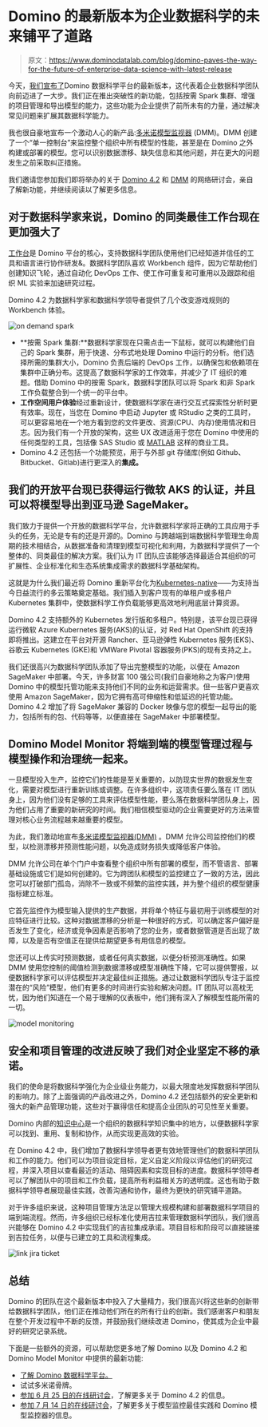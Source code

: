 # Domino 的最新版本为企业数据科学的未来铺平了道路

> 原文：<https://www.dominodatalab.com/blog/domino-paves-the-way-for-the-future-of-enterprise-data-science-with-latest-release>

今天，[我们宣布了](https://www.dominodatalab.com/news/domino-expands-leading-enterprise-data-science-platform-with-groundbreaking-new-technology-announces-43m-in-new-funding/)Domino 数据科学平台的最新版本，这代表着企业数据科学团队向前迈进了一大步。我们正在推出突破性的新功能，包括按需 Spark 集群、增强的项目管理和导出模型的能力，这些功能为企业提供了前所未有的力量，通过解决常见问题来扩展其数据科学能力。

我也很自豪地宣布一个激动人心的新产品:[多米诺模型监视器](https://www.dominodatalab.com/news/domino-data-labs-model-monitoring-is-enhanced-in-domino-4.6) (DMM)。DMM 创建了一个“单一控制台”来监控整个组织中所有模型的性能，甚至是在 Domino 之外构建或部署的模型。您可以识别数据漂移、缺失信息和其他问题，并在更大的问题发生之前采取纠正措施。

我们邀请您参加我们即将举办的关于 [Domino 4.2](https://go.dominodatalab.com/domino4.2) 和 [DMM](https://go.dominodatalab.com/dmm-monitor-the-health-of-all-your-models) 的网络研讨会，亲自了解新功能，并继续阅读以了解更多信息。

## 对于数据科学家来说，Domino 的同类最佳工作台现在更加强大了

[工作台](https://www.dominodatalab.com/product/integrated-model-factory)是 Domino 平台的核心，支持数据科学团队使用他们已经知道并信任的工具和语言进行协作研发&。数据科学团队喜欢 Workbench 组件，因为它帮助他们创建知识飞轮，通过自动化 DevOps 工作、使工作可重复和可重用以及跟踪和组织 ML 实验来加速研究过程。

Domino 4.2 为数据科学家和数据科学领导者提供了几个改变游戏规则的 Workbench 体验。

![on demand spark](img/ad048e59d886addccd11656c319f2d60.png)

*   **按需 Spark 集群:**数据科学家现在只需点击一下鼠标，就可以构建他们自己的 Spark 集群，用于快速、分布式地处理 Domino 中运行的分析。他们选择所需的集群大小，Domino 负责后端的 DevOps 工作，以确保包和依赖项在集群中正确分布。这提高了数据科学家的工作效率，并减少了 IT 组织的难题。借助 Domino 中的按需 Spark，数据科学团队可以将 Spark 和非 Spark 工作负载整合到一个统一的平台中。
*   **工作空间用户体验**经过重新设计，使数据科学家在进行交互式探索性分析时更有效率。现在，当您在 Domino 中启动 Jupyter 或 RStudio 之类的工具时，可以更容易地在一个地方看到您的文件更改、资源(CPU、内存)使用情况和日志。因为我们有一个开放的架构，这些 UX 改进适用于您在 Domino 中使用的任何类型的工具，包括像 SAS Studio 或 [MATLAB](/why-choose-matlab-for-data-science-and-machine-learning) 这样的商业工具。
*   Domino 4.2 还包括一个功能预览，用于与外部 git 存储库(例如 Github、Bitbucket、Gitlab)进行更深入的**集成。**

## 我们的开放平台现已获得运行微软 AKS 的认证，并且可以将模型导出到亚马逊 SageMaker。

我们致力于提供一个开放的数据科学平台，允许数据科学家将正确的工具应用于手头的任务，无论是专有的还是开源的。Domino 与跨越端到端数据科学管理生命周期的技术相结合，从数据准备和清理到模型可视化和利用，为数据科学提供了一个整体的、同类最佳的解决方案。我们认为 IT 团队应该能够选择最适合其组织的可扩展性、企业标准化和生态系统集成需求的数据科学基础架构。

这就是为什么我们最近将 Domino 重新平台化为[Kubernetes-native](https://www.dominodatalab.com/blog/kubernetes-native-domino-sets-the-foundation-for-the-future/)——为支持当今日益流行的多云策略奠定基础。我们插入到客户现有的单租户或多租户 Kubernetes 集群中，使数据科学工作负载能够更高效地利用底层计算资源。

Domino 4.2 支持额外的 Kubernetes 发行版和多租户。特别是，该平台现已获得运行微软 Azure Kubernetes 服务(AKS)的认证，对 Red Hat OpenShift 的支持即将推出。这建立在平台对开源 Rancher、亚马逊弹性 Kubernetes 服务(EKS)、谷歌云 Kubernetes (GKE)和 VMWare Pivotal 容器服务(PKS)的现有支持之上。

我们还很高兴为数据科学团队添加了导出完整模型的功能，以便在 Amazon SageMaker 中部署。今天，许多财富 100 强公司(我们自豪地称之为客户)使用 Domino 中的模型托管功能来支持他们不同的业务和运营需求。但一些客户更喜欢使用 Amazon SageMaker，因为它拥有高可伸缩性和低延迟的托管功能。Domino 4.2 增加了将 SageMaker 兼容的 Docker 映像与您的模型一起导出的能力，包括所有的包、代码等等，以便直接在 SageMaker 中部署模型。

## Domino Model Monitor 将端到端的模型管理过程与模型操作和治理统一起来。

一旦模型投入生产，监控它们的性能是至关重要的，以防现实世界的数据发生变化，需要对模型进行重新训练或调整。在许多组织中，这项责任要么落在 IT 团队身上，因为他们没有足够的工具来评估模型性能，要么落在数据科学团队身上，因为他们占用了重要的新研究的时间。我们相信模型驱动的企业需要更好的方法来管理对核心业务流程越来越重要的模型。

为此，我们激动地宣布[多米诺模型监视器(DMM)](//www.dominodatalab.com/product/domino-model-monitor/) 。DMM 允许公司监控他们的模型，以检测漂移并预测性能问题，以免造成财务损失或降低客户体验。

DMM 允许公司在单个门户中查看整个组织中所有部署的模型，而不管语言、部署基础设施或它们是如何创建的。它为跨团队和模型的监控建立了一致的方法，因此您可以打破部门孤岛，消除不一致或不频繁的监控实践，并为整个组织的模型健康指标建立标准。

它首先监控作为模型输入提供的生产数据，并将单个特征与最初用于训练模型的对应特征进行比较。这种对数据漂移的分析是一种很好的方式，可以确定客户偏好是否发生了变化，经济或竞争因素是否影响了您的业务，或者数据管道是否出现了故障，以及是否有空值正在提供给期望更多有用信息的模型。

您还可以上传实时预测数据，或者任何真实数据，以便分析预测准确性。如果 DMM 使用您控制的阈值检测到数据漂移或模型准确性下降，它可以提供警报，以便数据科学家可以评估模型并决定最佳纠正措施。通过让数据科学团队专注于监控潜在的“风险”模型，他们有更多的时间进行实验和解决问题。IT 团队可以高枕无忧，因为他们知道在一个易于理解的仪表板中，他们拥有深入了解模型性能所需的一切。

![model monitoring](img/04ea4c156b34786e10e460f31f1db6fc.png)

## 安全和项目管理的改进反映了我们对企业坚定不移的承诺。

我们的使命是将数据科学强化为企业级业务能力，以最大限度地发挥数据科学团队的影响力。除了上面强调的产品改进之外，Domino 4.2 还包括额外的安全更新和强大的新产品管理功能，这些对于赢得信任和提高企业团队的可见性至关重要。

Domino 内部的[知识中心](//www.dominodatalab.com/product/knowledge-center/)是一个组织的数据科学知识集中的地方，以便数据科学家可以找到、重用、复制和协作，从而实现更高效的实验。

在 Domino 4.2 中，我们增加了数据科学领导者更有效地管理他们的数据科学团队和工作的能力。他们可以为项目设定目标，定义自定义阶段以评估他们的研究过程，并深入项目以查看最近的活动、阻碍因素和实现目标的进度。数据科学领导者可以了解团队中的项目和工作负载，提高所有利益相关方的透明度。这也有助于数据科学领导者展现最佳实践，改善沟通和协作，最终为更快的研究铺平道路。

对于许多组织来说，这种项目管理方法足以管理大规模构建和部署数据科学项目的端到端流程。然而，许多组织已经标准化使用吉拉来管理数据科学团队，我们很高兴能够在 Domino 4.2 中实现我们的吉拉集成承诺。项目目标和阶段可以直接链接到吉拉任务，以便与已建立的工具和流程集成。

![link jira ticket](img/92ae330ca43d8c48d8f3ca57da500116.png)

## 总结

Domino 的团队在这个最新版本中投入了大量精力，我们很高兴将这些新的创新带给数据科学团队，他们正在推动他们所在的所有行业的创新。我们感谢客户和朋友在整个开发过程中不断的反馈，并鼓励我们继续改进 Domino，使其成为企业中最好的研究记录系统。

下面是一些额外的资源，可以帮助您更多地了解 Domino 以及 Domino 4.2 和 Domino Model Monitor 中提供的最新功能:

*   [了解 Domino 数据科学平台。](https://www.dominodatalab.com/product/)
*   试试多米诺骨牌。
*   [参加 6 月 25 日的在线研讨会](https://go.dominodatalab.com/domino4.2)，了解更多关于 Domino 4.2 的信息。
*   [参加 7 月 14 日的在线研讨会](https://go.dominodatalab.com/dmm-monitor-the-health-of-all-your-models)，了解更多关于模型监控最佳实践和 Domino 模型监控器的信息。